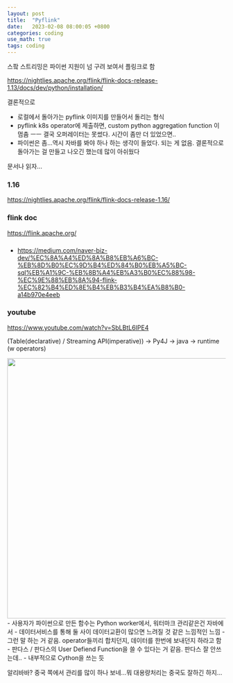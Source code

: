 ```yaml
---
layout: post
title:  "Pyflink"
date:   2023-02-08 08:00:05 +0800
categories: coding
use_math: true
tags: coding
---
```


스팤 스트리밍은 파이썬 지원이 넘 구려 보여서 플링크로 함

https://nightlies.apache.org/flink/flink-docs-release-1.13/docs/dev/python/installation/


결론적으로
- 로컬에서 돌아가는 pyflink 이미지를 만들어서 돌리는 형식
- pyflink k8s operator에 제출하면, custom python aggregation function 이 멈춤 ㅡㅡ 결국 오퍼레이터는 못썼다. 시간이 좀만 더 있었으면..
- 파이썬은 좀...역시 자바를 봐야 하나 하는 생각이 들었다. 되는 게 없음. 결론적으로 돌아가는 걸 만들고 나오긴 했는데 많이 아쉬웠다


문서나 읽자...

### 1.16
https://nightlies.apache.org/flink/flink-docs-release-1.16/


### flink doc
https://flink.apache.org/

###

- https://medium.com/naver-biz-dev/%EC%8A%A4%ED%8A%B8%EB%A6%BC-%EB%8D%B0%EC%9D%B4%ED%84%B0%EB%A5%BC-sql%EB%A1%9C-%EB%8B%A4%EB%A3%B0%EC%88%98-%EC%9E%88%EB%8A%94-flink-%EC%82%B4%ED%8E%B4%EB%B3%B4%EA%B8%B0-a14b970e4eeb




### youtube
https://www.youtube.com/watch?v=SbLBtL6IPE4

(Table(declarative) / Streaming API(imperative)) -> Py4J -> java -> runtime (w operators)

<img src="{{ site.url }}/images/coding/pyflink-ark.jpg" class="center" width="600"/>
- 사용자가 파이썬으로 만든 함수는 Python worker에서, 워터마크 관리같은건 자바에서
- 데이터서비스를 통해 둘 사이 데이터교환이 많으면 느려질 것 같은 느낌적인 느낌
    - 그런 말 하는 거 같음. operator들끼리 합치던지, 데이터를 한번에 보내던지 하라고 함
- 판다스 / 판다스의 User Defiend Function을 쓸 수 있다는 거 같음. 판다스 잘 안쓰는데..
- 내부적으로 Cython을 쓰는 듯

알리바바? 중국 쪽에서 관리를 많이 하나 보네...뭐 대용량처리는 중국도 잘하긴 하지...